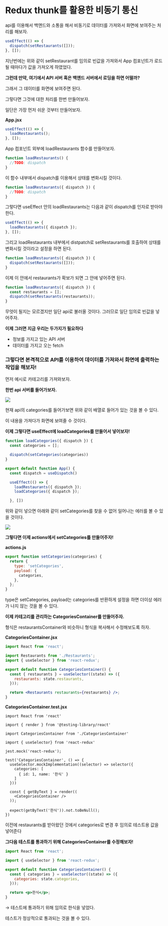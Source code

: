 # Redux thunk를 활용한 비동기 통신

api를 이용해서 백앤드와 소통을 해서 비동기로 데이터를 가져와서 화면에 보여주는 처리를 해보자.

```jsx
useEffect(() => {
  dispatch(setRestaurants([]));
}, []);
```

지난번에는 위와 같이 setRestaurant를 임의로 빈값을 가져와서 App 컴포넌트가 로드될 때마다가 값을 가져오게 하였었다.

**그런데 만약, 여기에서 API 서버 혹은 백앤드 서버에서 로딩을 하면 어떨까?**

그래서 그 데이터를 화면에 보여주면 된다.

그렇다면 그것에 대한 처리를 한번 만들어보자.

일단은 가장 먼저 쉬운 것부터 만들어보자.

**App.jsx**

```jsx
useEffect(() => {
  loadRestaurants();
}, []);
```

App 컴포넌트 외부에 loadRestaurants 함수를 만들어보자.

```jsx
function loadRestaurants() {
  //TODO: dispatch
}
```

이 함수 내부에서 dispatch를 이용해서 상태를 변화시킬 것이다.

```jsx
function loadRestaurants({ dispatch }) {
  //TODO: dispatch
}
```

그렇다면 useEffect 안의 loadRestaurants는 다음과 같이 dispatch를 인자로 받아야 한다.

```jsx
useEffect(() => {
  loadRestaurants({ dispatch });
}, []);
```

그리고 loadRestaurants 내부에서 distpatch로 setRestaurants를 호출하여 상태를 변화시킬 것이라고 설정을 하면 된다.

```jsx
function loadRestaurants({ dispatch }) {
  dispatch(setRestaurants([]));
}
```

이제 이 안에서 restaurants가 확보가 되면 그 안에 넣어주면 된다.

```jsx
function loadRestaurants({ dispatch }) {
  const restaurants = [];
  dispatch(setRestaurants(restaurants));
}
```

무엇이 될지는 모르겠지만 일단 api로 불러올 것이다. 그러므로 일단 임의로 빈값을 넣어주자.

**이제 그러면 지금 우리는 두가지가 필요하다**

- 정보를 가지고 있는 API 서버
- 데이터를 가지고 오는 fetch

### 그렇다면 본격적으로 API를 이용하여 데이터를 가져와서 화면에 출력하는 작업을 해보자!

먼저 예시로 카테고리를 가져와보자.

**한번 api 서버를 들어가보자.**

[](https://eatgo-customer-api.ahastudio.com/categories)

![](https://velog.velcdn.com/images/yxxnhx/post/ce67ee9b-7ee4-4924-afaf-1989c1bce712/image.png)

현재 api의 categories를 들어가보면 위와 같이 배열로 들어가 있는 것을 볼 수 있다.

이 내용을 가져다가 화면에 보여줄 수 것이다.

**이제 그렇다면 useEffect에 loadCategories를 만들어서 넣어보자!**

```jsx
function loadCategories({ dispatch }) {
  const categories = [];

  dispatch(setCategories(categories))
}

export default function App() {
  const dispatch = useDispatch()

  useEffect(() => {
    loadRestaurants({ dispatch });
    loadCategories({ dispatch });

  }, [])
```

위와 같이 넣으면 아래와 같이 setCategories를 찾을 수 없어 일어나는 에러를 볼 수 있을 것이다.

![](https://velog.velcdn.com/images/yxxnhx/post/e8e23cae-7da5-46d8-a3b0-ae5c8c9260a6/image.png)

**그렇다면 이제 actions에서 setCategories를 만들어주자!**

**actions.js**

```jsx
export function setCategories(categories) {
  return {
    type: 'setCategories',
    payload: {
      categories,
    },
  };
}
```

type은 setCategories, payload는 categories를 반환하게 설정을 하면 더이상 에러가 나지 않는 것을 볼 수 있다.

**이제 카테고리를 관리하는 CategoriesContainer를 만들어주자.**

형식은 restaurantsContainer와 비슷하니 형식을 복사해서 수정해보도록 하자.

**CategoriesContainer.jsx**

```jsx
import React from 'react';

import Restaurants from './Restaurants';
import { useSelector } from 'react-redux';

export default function CategoriesContainer() {
  const { restaurants } = useSelector((state) => ({
    restaurants: state.restaurants,
  }));

  return <Restaurants restaurants={restaurants} />;
}
```

**CategoriesContainer.test.jsx**

```
import React from 'react'

import { render } from '@testing-library/react'

import CategoriesContainer from './CategoriesContainer'

import { useSelector} from 'react-redux'

jest.mock('react-redux');

test('CategoriesContainer', () => {
  useSelector.mockImplementation((selector) => selector({
    categories: [
      { id: 1, name: '한식' }
    ]
  }))

  const { getByText } = render((
    <CategoriesContainer />
  ));

  expect(getByText('한식')).not.toBeNull();
})
```

이전에 restaurants를 받아왔던 것에서 categories로 변경 후 임의로 테스트용 값을 넣어준다

**그다음 테스트를 통과하기 위해 CategoriesContainer를 수정해보자!**

```jsx
import React from 'react';

import { useSelector } from 'react-redux';

export default function CategoriesContainer() {
  const { categories } = useSelector((state) => ({
    categories: state.categories,
  }));

  return <p>한식</p>;
}
```

→ 테스트에 통과하기 위해 임의로 한식을 넣었다.

테스트가 정상적으로 통과되는 것을 볼 수 있다.
